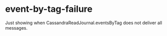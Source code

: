 # event-by-tag-failure
Just showing when CassandraReadJournal.eventsByTag does not deliver all messages.
